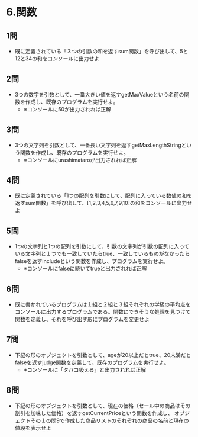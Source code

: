 # 6.関数
## 1問
- 既に定義されている「３つの引数の和を返すsum関数」を呼び出して、5と12と34の和をコンソールに出力せよ

## 2問
- 3つの数字を引数として、一番大きい値を返すgetMaxValueという名前の関数を作成し、既存のプログラムを実行せよ。
  - ※コンソールに50が出力されれば正解

## 3問
- 3つの文字列を引数として、一番長い文字列を返すgetMaxLengthStringという関数を作成し、既存のプログラムを実行せよ。
  - ※コンソールにurashimataroが出力されれば正解

## 4問
- 既に定義されている「1つの配列を引数にして、配列に入っている数値の和を返すsum関数」を呼び出して、[1,2,3,4,5,6,7,9,10]の和をコンソールに出力せよ

## 5問
- 1つの文字列と1つの配列を引数にして、引数の文字列が引数の配列に入っている文字列と１つでも一致していたらtrue、一致しているものがなかったらfalseを返すincludeという関数を作成し、プログラムを実行せよ。
  - ※コンソールにfalseに続いてtrueと出力されれば正解

## 6問
- 既に書かれているプログラムは１組と２組と３組それぞれの学級の平均点をコンソールに出力するプログラムである。関数にできそうな処理を見つけて関数を定義し、それを呼び出す形にプログラムを変更せよ

## 7問
- 下記の形のオブジェクトを引数として、ageが20以上だとtrue、20未満だとfalseを返すjudge関数を定義して、既存のプログラムを実行せよ。
  - ※コンソールに「タバコ吸える」と出力されれば正解

## 8問
- 下記の形のオブジェクトを引数として、現在の価格（セール中の商品はその割引を加味した価格）を返すgetCurrentPriceという関数を作成し、
  オブジェクトその１の問9で作成した商品リストのそれぞれの商品の名前と現在の値段を表示せよ